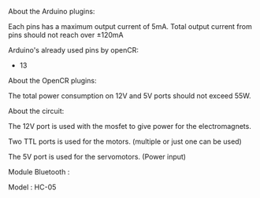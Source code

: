 About the Arduino plugins:

Each pins has a maximum output current of 5mA. Total output current from pins should not reach over ±120mA

Arduino's already used pins by openCR:
 - 13



About the OpenCR plugins:

The total power consumption on 12V and 5V ports should not exceed 55W.



About the circuit: 

The 12V port is used with the mosfet to give power for the electromagnets.

Two TTL ports is used for the motors. (multiple or just one can be used)

The 5V port is used for the servomotors. (Power input)

Module Bluetooth : 

Model : HC-05
